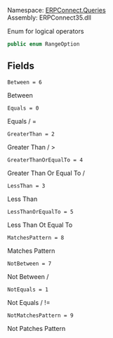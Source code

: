 
Namespace: [ERPConnect.Queries](index.md)  
Assembly: ERPConnect35.dll  

Enum for logical operators

```csharp
public enum RangeOption
```

## Fields

`Between = 6` 

Between



`Equals = 0` 

Equals / =



`GreaterThan = 2` 

Greater Than / &gt;



`GreaterThanOrEqualTo = 4` 

Greater Than Or Equal To  /



`LessThan = 3` 

Less Than



`LessThanOrEqualTo = 5` 

Less Than Ot Equal To



`MatchesPattern = 8` 

Matches Pattern



`NotBetween = 7` 

Not Between /



`NotEquals = 1` 

Not Equals / !=



`NotMatchesPattern = 9` 

Not Patches Pattern



